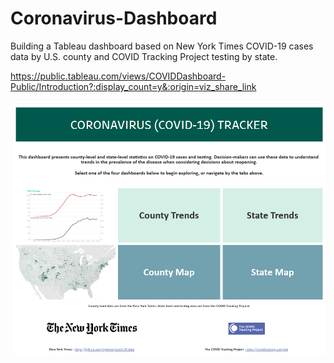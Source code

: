 # Coronavirus-Dashboard
Building a Tableau dashboard based on New York Times COVID-19 cases data by U.S. county and COVID Tracking Project testing by state.

https://public.tableau.com/views/COVIDDashboard-Public/Introduction?:display_count=y&:origin=viz_share_link

![Dashboard](https://github.com/ckelly17/Coronavirus-Dashboard/blob/master/Annotation%202020-05-07%20131453.png)
